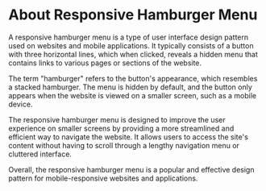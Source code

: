 # About Responsive Hamburger Menu


<p>A responsive hamburger menu is a type of user interface design pattern used on websites and mobile applications. It typically consists of a button with three horizontal lines, which when clicked, reveals a hidden menu that contains links to various pages or sections of the website.

The term "hamburger" refers to the button's appearance, which resembles a stacked hamburger. The menu is hidden by default, and the button only appears when the website is viewed on a smaller screen, such as a mobile device.

The responsive hamburger menu is designed to improve the user experience on smaller screens by providing a more streamlined and efficient way to navigate the website. It allows users to access the site's content without having to scroll through a lengthy navigation menu or cluttered interface.

Overall, the responsive hamburger menu is a popular and effective design pattern for mobile-responsive websites and applications.</p>